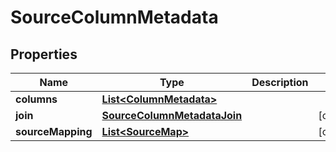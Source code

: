 

# SourceColumnMetadata


## Properties

| Name | Type | Description | Notes |
|------------ | ------------- | ------------- | -------------|
|**columns** | [**List&lt;ColumnMetadata&gt;**](ColumnMetadata.md) |  |  |
|**join** | [**SourceColumnMetadataJoin**](SourceColumnMetadataJoin.md) |  |  [optional] |
|**sourceMapping** | [**List&lt;SourceMap&gt;**](SourceMap.md) |  |  [optional] |



